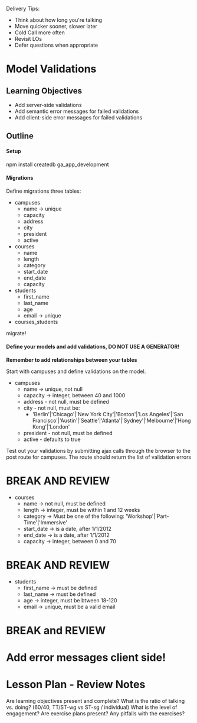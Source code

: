 Delivery Tips:

* Think about how long you're talking
* Move quicker sooner, slower later
* Cold Call more often
* Revisit LOs
* Defer questions when appropriate

# Model Validations

## Learning Objectives

- Add server-side validations
- Add semantic error messages for failed validations
- Add client-side error messages for failed validations

## Outline

#### Setup
npm install
createdb ga_app_development

#### Migrations

Define migrations three tables:

- campuses
	- name -> unique
	- capacity
	- address
	- city
	- president
	- active
- courses
	- name
	- length
	- category
	- start_date
	- end_date
	- capacity
- students
	- first_name
	- last_name
	- age
	- email -> unique
- courses_students

migrate!

#### Define your models and add validations, DO NOT USE A GENERATOR!

**Remember to add relationships between your tables**

Start with campuses and define validations on the model.

- campuses
	- name -> unique, not null
	- capacity -> integer, between 40 and 1000
	- address - not null, must be defined
	- city - not null, must be:
		- 'Berlin'|'Chicago'|'New York City'|'Boston'|'Los Angeles'|'San Francisco'|'Austin'|'Seattle'|'Atlanta'|'Sydney'|'Melbourne'|'Hong Kong'|'London'
	- president - not null, must be defined
	- active - defaults to true

Test out your validations by submitting ajax calls through the browser to the post route for campuses. The route should return the list of validation errors

# BREAK AND REVIEW

- courses
	- name -> not null, must be defined
	- length -> integer, must be within 1 and 12 weeks
	- category -> Must be one of the following: 'Workshop'|'Part-Time'|'Immersive'
	- start_date -> is a date, after 1/1/2012
	- end_date -> is a date, after 1/1/2012
	- capacity -> integer, between 0 and 70


# BREAK AND REVIEW

- students
	- first_name -> must be defined
	- last_name -> must be defined
	- age -> integer, must be btween 18-120
	- email -> unique, must be a valid email


# BREAK and REVIEW

# Add error messages client side!

# Lesson Plan - Review Notes

Are learning objectives present and complete?
What is the ratio of talking vs. doing? (60/40, TT/ST-wg vs ST-sg / individual)
What is the level of engagement?
Are exercise plans present?
Any pitfalls with the exercises?
